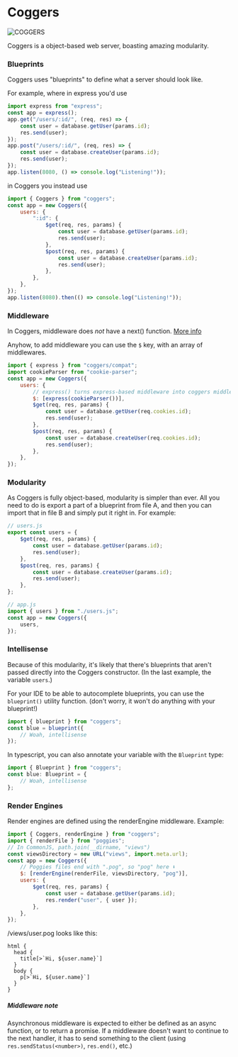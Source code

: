 # Coggers

![COGGERS](https://cdn.betterttv.net/emote/5ab6f0ece1d6391b63498774/3x)

Coggers is a object-based web server, boasting amazing modularity.

### Blueprints

Coggers uses "blueprints" to define what a server should look like.

For example, where in express you'd use

```js
import express from "express";
const app = express();
app.get("/users/:id/", (req, res) => {
	const user = database.getUser(params.id);
	res.send(user);
});
app.post("/users/:id/", (req, res) => {
	const user = database.createUser(params.id);
	res.send(user);
});
app.listen(8080, () => console.log("Listening!"));
```

in Coggers you instead use

```js
import { Coggers } from "coggers";
const app = new Coggers({
	users: {
		":id": {
			$get(req, res, params) {
				const user = database.getUser(params.id);
				res.send(user);
			},
			$post(req, res, params) {
				const user = database.createUser(params.id);
				res.send(user);
			},
		},
	},
});
app.listen(8080).then(() => console.log("Listening!"));
```

### Middleware

In Coggers, middleware does _not_ have a next() function. [More info](#middleware-note)

Anyhow, to add middleware you can use the `$` key, with an array of middlewares.

```js
import { express } from "coggers/compat";
import cookieParser from "cookie-parser";
const app = new Coggers({
	users: {
		// express() turns express-based middleware into coggers middleware.
		$: [express(cookieParser())],
		$get(req, res, params) {
			const user = database.getUser(req.cookies.id);
			res.send(user);
		},
		$post(req, res, params) {
			const user = database.createUser(req.cookies.id);
			res.send(user);
		},
	},
});
```

### Modularity

As Coggers is fully object-based, modularity is simpler than ever. All you need to do is export a part of a blueprint from file A, and then you can import that in file B and simply put it right in. For example:

```js
// users.js
export const users = {
	$get(req, res, params) {
		const user = database.getUser(params.id);
		res.send(user);
	},
	$post(req, res, params) {
		const user = database.createUser(params.id);
		res.send(user);
	},
};
```

```js
// app.js
import { users } from "./users.js";
const app = new Coggers({
	users,
});
```

### Intellisense

Because of this modularity, it's likely that there's blueprints that aren't passed directly into the Coggers constructor. (In the last example, the variable `users`.)

For your IDE to be able to autocomplete blueprints, you can use the `blueprint()` utility function. (don't worry, it won't do anything with your blueprint!)

```js
import { blueprint } from "coggers";
const blue = blueprint({
	// Woah, intellisense
});
```

In typescript, you can also annotate your variable with the `Blueprint` type:

```ts
import { Blueprint } from "coggers";
const blue: Blueprint = {
	// Woah, intellisense
};
```

### Render Engines

Render engines are defined using the renderEngine middleware. Example:

```js
import { Coggers, renderEngine } from "coggers";
import { renderFile } from "poggies";
// In CommonJS, path.join(__dirname, "views")
const viewsDirectory = new URL("views", import.meta.url);
const app = new Coggers({
	// Poggies files end with ".pog", so "pog" here ⬇️
	$: [renderEngine(renderFile, viewsDirectory, "pog")],
	users: {
		$get(req, res, params) {
			const user = database.getUser(params.id);
			res.render("user", { user });
		},
	},
});
```

/views/user.pog looks like this:

```
html {
  head {
    title[>`Hi, ${user.name}`]
  }
  body {
    p[>`Hi, ${user.name}`]
  }
}
```

##### Middleware note

Asynchronous middleware is expected to either be defined as an async function, or to return a promise. If a middleware doesn't want to continue to the next handler, it has to send something to the client (using `res.sendStatus(<number>)`, `res.end()`, etc.)
